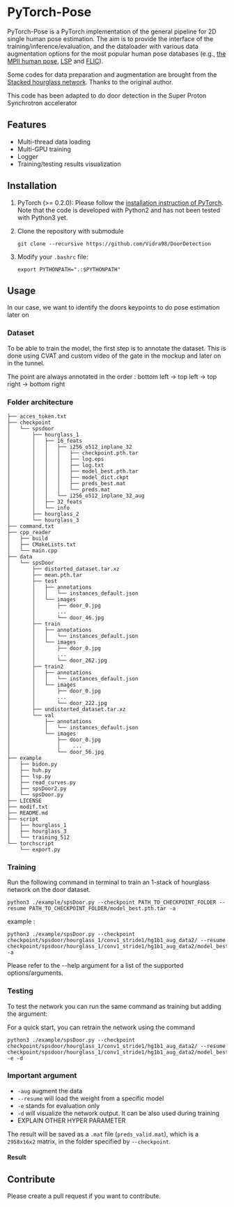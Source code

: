 # PyTorch-Pose

PyTorch-Pose is a PyTorch implementation of the general pipeline for 2D single human pose estimation. The aim is to provide the interface of the training/inference/evaluation, and the dataloader with various data augmentation options for the most popular human pose databases (e.g., [the MPII human pose](http://human-pose.mpi-inf.mpg.de), [LSP](http://www.comp.leeds.ac.uk/mat4saj/lsp.html) and [FLIC](http://bensapp.github.io/flic-dataset.html)).

Some codes for data preparation and augmentation are brought from the [Stacked hourglass network](https://github.com/anewell/pose-hg-train). Thanks to the original author.

This code has been adapted to do door detection in the Super Proton Synchrotron accelerator

## Features
- Multi-thread data loading
- Multi-GPU training
- Logger
- Training/testing results visualization

## Installation
1. PyTorch (>= 0.2.0): Please follow the [installation instruction of PyTorch](http://pytorch.org/). Note that the code is developed with Python2 and has not been tested with Python3 yet.

2. Clone the repository with submodule
   ```
   git clone --recursive https://github.com/Vidra98/DoorDetection
   ```

4. Modify your `.bashrc` file:
   ```
   export PYTHONPATH=".:$PYTHONPATH"
   ```

## Usage

In our case, we want to identify the doors keypoints to do pose estimation later on 

### Dataset 
To be able to train the model, the first step is to annotate the dataset. This is done using CVAT and custom video of the gate in the mockup and later on in the tunnel.

The point are always annotated in the order : bottom left -> top left -> top right -> bottom right

### Folder architecture

```
├── acces_token.txt
├── checkpoint
│   └── spsdoor
│       ├── hourglass_1
│       │   ├── 16_feats
│       │   │   ├── i256_o512_inplane_32
│       │   │   │   ├── checkpoint.pth.tar
│       │   │   │   ├── log.eps
│       │   │   │   ├── log.txt
│       │   │   │   ├── model_best.pth.tar
│       │   │   │   ├── model_dict.ckpt
│       │   │   │   ├── preds_best.mat
│       │   │   │   └── preds.mat
│       │   │   └── i256_o512_inplane_32_aug
│       │   ├── 32_feats
│       │   └── info
│       ├── hourglass_2
│       └── hourglass_3
├── command.txt
├── cpp_reader
│   ├── build
│   ├── CMakeLists.txt
│   └── main.cpp
├── data
│   └── spsDoor
│       ├── distorted_dataset.tar.xz
│       ├── mean.pth.tar
│       ├── test
│       │   ├── annotations
│       │   │   └── instances_default.json
│       │   └── images
│       │       ├── door_0.jpg
│       │       ...
│       │       └── door_46.jpg
│       ├── train
│       │   ├── annotations
│       │   │   └── instances_default.json
│       │   └── images
│       │       ├── door_0.jpg
│       │       ...
│       │       └── door_262.jpg
│       ├── train2
│       │   ├── annotations
│       │   │   └── instances_default.json
│       │   └── images
│       │       ├── door_0.jpg
│       │       ...
│       │       └── door_222.jpg
│       ├── undistorted_dataset.tar.xz
│       └── val
│           ├── annotations
│           │   └── instances_default.json
│           └── images
│               ├── door_0.jpg
│               │    ...
│               └── door_56.jpg
├── example
│   ├── bidon.py
│   ├── huh.py
│   ├── lsp.py
│   ├── read_curves.py
│   ├── spsDoor2.py
│   └── spsDoor.py
├── LICENSE
├── modif.txt
├── README.md
├── script
│   ├── hourglass_1
│   ├── hourglass_3
│   └── training_512
└── torchscript
    └── export.py
```

### Training
Run the following command in terminal to train an 1-stack of hourglass network on the door dataset.

```
python3 ./example/spsDoor.py --checkpoint PATH_TO_CHECKPOINT_FOLDER --resume PATH_TO_CHECKPOINT_FOLDER/model_best.pth.tar -a
```
example :
```
python3 ./example/spsDoor.py --checkpoint checkpoint/spsdoor/hourglass_1/conv1_stride1/hg1b1_aug_data2/ --resume checkpoint/spsdoor/hourglass_1/conv1_stride1/hg1b1_aug_data2/model_best.pth.tar -a
```

Please refer to the --help argument for a list of the supported options/arguments.

### Testing

To test the network you can run the same command as training but adding the argument:

For a quick start, you can retrain the network using the command 

```
python3 ./example/spsDoor.py --checkpoint checkpoint/spsdoor/hourglass_1/conv1_stride1/hg1b1_aug_data2/ --resume checkpoint/spsdoor/hourglass_1/conv1_stride1/hg1b1_aug_data2/model_best.pth.tar -e -d
```

### Important argument

* `-aug` augment the data
* `--resume` will load the weight from a specific model
* `-e` stands for evaluation only
* `-d` will visualize the network output. It can be also used during training
* EXPLAIN OTHER HYPER PARAMETER

The result will be saved as a `.mat` file (`preds_valid.mat`), which is a `2958x16x2` matrix, in the folder specified by `--checkpoint`.

#### Result

## Contribute
Please create a pull request if you want to contribute.
